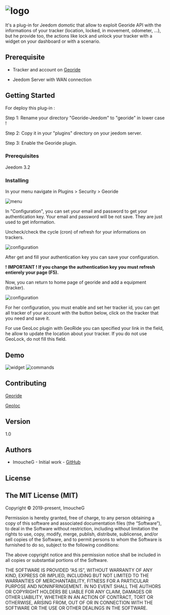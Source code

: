 # <img title='logo' src='https://image.noelshack.com/fichiers/2019/20/3/1557919071-georide-icon.png'/>
It's a plug-in for Jeedom domotic that allow to exploit Georide API with the informations of your tracker (location, locked, in
movement, odometer, ...), but he provide too, the actions like lock and unlock your tracker with a widget on your dashboard or with a scenario.
## Prerequisite


- Tracker and account on [Georide](https://georide.fr/)

- Jeedom Server with WAN connection


## Getting Started

For deploy this plug-in :

Step 1: Rename your directory "Georide-Jeedom" to "georide" in lower case !

Step 2: Copy it in your "plugins" directory on your jeedom server.

Step 3: Enable the Georide plugin.

### Prerequisites

Jeedom 3.2

### Installing

In your menu navigate in Plugins > Security > Georide

<img title='menu' src='https://image.noelshack.com/fichiers/2019/20/3/1557918522-navigate.png'/>

In "Configuration", you can set your email and password to get your authentication key. Your email and password will be not save. They are just
used to get information.

Uncheck/check the cycle (cron) of refresh for your informations on trackers.

<img title='configuration' src='https://image.noelshack.com/fichiers/2019/20/3/1557918559-configuration.png'/>

After get and fill your authentication key you can save your configuration.

**! IMPORTANT ! If you change the authentication key you must refresh entierely your page (F5).**

Now, you can return to home page of georide and add a equipment (tracker).

<img title='configuration' src='https://image.noelshack.com/fichiers/2019/20/3/1557918624-equip.png'/>


For her configuration, you must enable and set her tracker id, you can get all tracker of your account with the button below, click on
the tracker that you need and save it.

For use GeoLoc plugin with GeoRide you can specified your link in the field, he allow to update the location about your tracker. If you
do not use GeoLock, do not fill this field.

## Demo

<img title='widget' src='https://image.noelshack.com/fichiers/2019/20/3/1557919736-widget.png'/>
<img title='commands' src='https://image.noelshack.com/fichiers/2019/20/3/1557919736-comand.png'/>


## Contributing

[Georide](https://georide.fr/)

[Geoloc](https://jeedom.github.io/plugin-geoloc/fr_FR/)

## Version

1.0

## Authors

* ImoucheG - Initial work - [GitHub](https://github.com/ImoucheG)

## License
The MIT License (MIT)
--

Copyright © 2019-present, ImoucheG

Permission is hereby granted, free of charge, to any person obtaining a copy of this software and associated documentation files (the “Software”), to deal in the Software without restriction, including without limitation the rights to use, copy, modify, merge, publish, distribute, sublicense, and/or sell copies of the Software, and to permit persons to whom the Software is furnished to do so, subject to the following conditions:

The above copyright notice and this permission notice shall be included in all copies or substantial portions of the Software.

THE SOFTWARE IS PROVIDED “AS IS”, WITHOUT WARRANTY OF ANY KIND, EXPRESS OR IMPLIED, INCLUDING BUT NOT LIMITED TO THE WARRANTIES OF MERCHANTABILITY, FITNESS FOR A PARTICULAR PURPOSE AND NONINFRINGEMENT. IN NO EVENT SHALL THE AUTHORS OR COPYRIGHT HOLDERS BE LIABLE FOR ANY CLAIM, DAMAGES OR OTHER LIABILITY, WHETHER IN AN ACTION OF CONTRACT, TORT OR OTHERWISE, ARISING FROM, OUT OF OR IN CONNECTION WITH THE SOFTWARE OR THE USE OR OTHER DEALINGS IN THE SOFTWARE.
